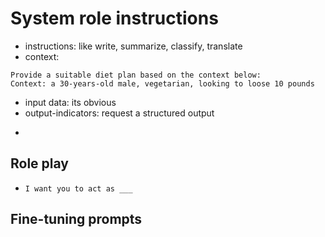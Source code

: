 # System role instructions
* instructions: like write, summarize, classify, translate
* context:
```
Provide a suitable diet plan based on the context below:
Context: a 30-years-old male, vegetarian, looking to loose 10 pounds
```
* input data: its obvious
* output-indicators: request a structured output
- 

## Role play
* `I want you to act as ___`

## Fine-tuning prompts
